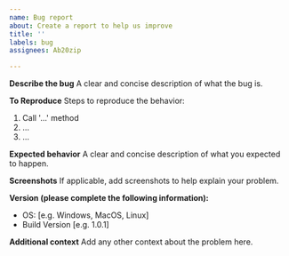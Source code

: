 ```yaml
---
name: Bug report
about: Create a report to help us improve
title: ''
labels: bug
assignees: Ab20zip

---
```


**Describe the bug**
A clear and concise description of what the bug is.

**To Reproduce**
Steps to reproduce the behavior:

1. Call '...' method
2. ...
3. ...

**Expected behavior**
A clear and concise description of what you expected to happen.

**Screenshots**
If applicable, add screenshots to help explain your problem.

**Version (please complete the following information):**

- OS: [e.g. Windows, MacOS, Linux]
- Build Version [e.g. 1.0.1]

**Additional context**
Add any other context about the problem here.
